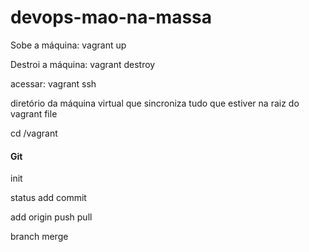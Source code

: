 # devops-mao-na-massa

Sobe a máquina: vagrant up

Destroi a máquina: vagrant destroy

acessar: vagrant ssh

diretório da máquina virtual que sincroniza tudo que estiver na raiz do vagrant file

cd /vagrant

#### Git

init

status
add
commit

add origin
push
pull

branch
merge
